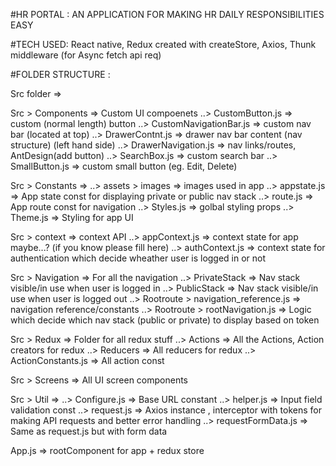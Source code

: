 #HR PORTAL : AN APPLICATION FOR MAKING HR DAILY RESPONSIBILITIES EASY

#TECH USED:
React native, Redux created with createStore, Axios, Thunk middleware (for Async fetch api req)

#FOLDER STRUCTURE :

Src folder =>

Src > Components => Custom UI compoenets
..> CustomButton.js => custom (normal length) button
..> CustomNavigationBar.js => custom nav bar (located at top)
..> DrawerContnt.js => drawer nav bar content (nav structure) (left hand side)
..> DrawerNavigation.js => nav links/routes, AntDesign(add button)
..> SearchBox.js => custom search bar
..> SmallButton.js => custom small button (eg. Edit, Delete)

Src > Constants =>
..> assets > images => images used in app
..> appstate.js => App state const for displaying private or public nav stack
..> route.js => App route const for navigation
..> Styles.js => golbal styling props
..> Theme.js => Styling for app UI

Src > context => context API
..> appContext.js => context state for app maybe...? (if you know please fill here)
..> authContext.js => context state for authentication which decide wheather user is logged in or not

Src > Navigation => For all the navigation
..> PrivateStack => Nav stack visible/in use when user is logged in
..> PublicStack => Nav stack visible/in use when user is logged out
..> Rootroute > navigation_reference.js => navigation reference/constants
..> Rootroute > rootNavigation.js => Logic which decide which nav stack (public or private) to display based on token

Src > Redux => Folder for all redux stuff
..> Actions => All the Actions, Action creators for redux
..> Reducers => All reducers for redux
..> ActionConstants.js => All action const

Src > Screens => All UI screen components

Src > Util =>
..> Configure.js => Base URL constant
..> helper.js => Input field validation const
..> request.js => Axios instance , interceptor with tokens for making API requests and better error handling
..> requestFormData.js => Same as request.js but with form data

App.js => rootComponent for app + redux store
